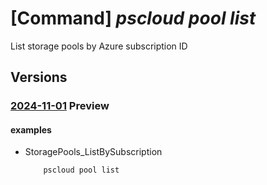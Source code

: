 # [Command] _pscloud pool list_

List storage pools by Azure subscription ID

## Versions

### [2024-11-01](/Resources/mgmt-plane/L3N1YnNjcmlwdGlvbnMve30vcHJvdmlkZXJzL3B1cmVzdG9yYWdlLmJsb2NrL3N0b3JhZ2Vwb29scw==/2024-11-01.xml) **Preview**

<!-- mgmt-plane /subscriptions/{}/providers/purestorage.block/storagepools 2024-11-01 -->
<!-- mgmt-plane /subscriptions/{}/resourcegroups/{}/providers/purestorage.block/storagepools 2024-11-01 -->

#### examples

- StoragePools_ListBySubscription
    ```bash
        pscloud pool list
    ```
